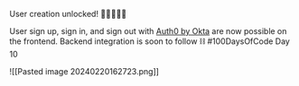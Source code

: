 User creation unlocked! 🔑👩👨👵👴  
  
User sign up, sign in, and sign out with [Auth0 by Okta](https://www.linkedin.com/company/auth0/) are now possible on the frontend. Backend integration is soon to follow ⛓️ #100DaysOfCode Day 10

![[Pasted image 20240220162723.png]]